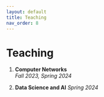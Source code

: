 ```yaml
---
layout: default
title: Teaching
nav_order: 8
---
```

<!-- Google tag (gtag.js) -->
<script async src="https://www.googletagmanager.com/gtag/js?id=G-E09K8XMPK5"></script>
<script>
  window.dataLayer = window.dataLayer || [];
  function gtag(){dataLayer.push(arguments);}
  gtag('js', new Date());

  gtag('config', 'G-E09K8XMPK5');
</script>


# Teaching


1. **Computer Networks**  
   *Fall 2023, Spring 2024*

2. **Data Science and AI**
    *Spring 2024*